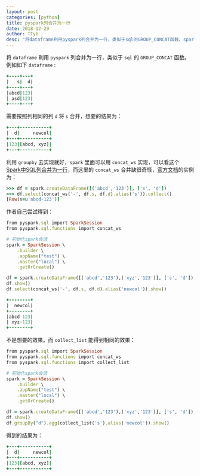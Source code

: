 ```yaml
---
layout: post
categories: [python]
title: pyspark列合并为一行
date: 2018-12-29
author: TTyb
desc: "将dataframe利用pyspark列合并为一行，类似于sql的GROUP_CONCAT函数。spark和pyspark的方式不能共用"
---
```


将 `dataframe` 利用 `pyspark` 列合并为一行，类似于 `sql` 的 `GROUP_CONCAT` 函数。例如如下 `dataframe` :

~~~ruby
+----+---+
|   s|  d|
+----+---+
|abcd|123|
| asd|123|
+----+---+
~~~

需要按照列相同的列 `d` 将 `s` 合并，想要的结果为：

~~~ruby
+---+-----------+
|  d|     newcol|
+---+-----------+
|123|[abcd, xyz]|
+---+-----------+
~~~

利用 `groupby` 去实现就好，`spark` 里面可以用 `concat_ws` 实现，可以看这个 [Spark中SQL列合并为一行]()，而这里的 `concat_ws` 合并缺很奇怪，[官方文档](http://spark.apache.org/docs/1.6.2/api/python/pyspark.sql.html)的实例为：

~~~ruby
>>> df = spark.createDataFrame([('abcd','123')], ['s', 'd'])
>>> df.select(concat_ws('-', df.s, df.d).alias('s')).collect()
[Row(s=u'abcd-123')]
~~~

作者自己尝试得到：

~~~ruby
from pyspark.sql import SparkSession
from pyspark.sql.functions import concat_ws

# 初始化spark会话
spark = SparkSession \
    .builder \
    .appName("test") \
    .master("local") \
    .getOrCreate()

df = spark.createDataFrame([('abcd','123'),('xyz','123')], ['s', 'd'])
df.show()
df.select(concat_ws('-', df.s, df.d).alias('newcol')).show()
~~~

~~~ruby
+--------+
|  newcol|
+--------+
|abcd-123|
| xyz-123|
+--------+
~~~

不是想要的效果。而 `collect_list` 能得到相同的效果：

~~~ruby
from pyspark.sql import SparkSession
from pyspark.sql.functions import concat_ws
from pyspark.sql.functions import collect_list

# 初始化spark会话
spark = SparkSession \
    .builder \
    .appName("test") \
    .master("local") \
    .getOrCreate()

df = spark.createDataFrame([('abcd','123'),('xyz','123')], ['s', 'd'])
df.show()
df.groupBy("d").agg(collect_list('s').alias('newcol')).show()
~~~

得到的结果为：

~~~ruby
+---+-----------+
|  d|     newcol|
+---+-----------+
|123|[abcd, xyz]|
+---+-----------+
~~~